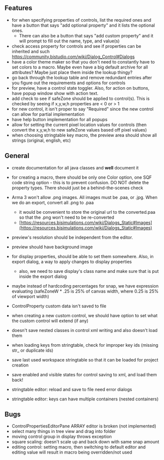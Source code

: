 Features
-----------------------------------
* for when specifying properties of controls, list the required ones and have a button that says "add optional property" and it lists the optional ones.
    * There can also be a button that says "add custom property" and it will prompt to fill out the name, type, and value(s)
* check access property for controls and see if properties can be inherited and such https://community.bistudio.com/wiki/Dialog_Control#Dialogs
* have a color theme maker so that you don't need to constantly have to set colors to a macro. Maybe even have a big default archive for all attributes? Maybe just place them inside the lookup thingy?
* go back through the lookup table and remove redundant entries after you figure out the requirements and options for controls
* for preview, have a control state toggler. Also, for action on buttons, have popup window show with action text.
* add check to see if safeZone should be applied to control(s). This is checked by seeing if x,y,w,h properties are < 0 or >  1
* for new control, it isn't proper to say "Required" since the new control can allow for partial implementation
* have help button implementation for all popups
* allow for setting the current pixel location values for controls (then convert the x,y,w,h to new safeZone values based off pixel values)
* when choosing stringtable key macro, the preview area should show all strings (original, english, etc)

General
-----------------------------------
* create documentation for all java classes and **well** document it
* for creating a macro, there should be only one Color option, one SQF code string option - this is to prevent confusion. DO NOT delete the property types. There should just be a behind-the-scenes check
* Arma 3 won't allow .png images. All images must be .paa, or .jpg. When we do an export, convert all .png to .paa
    * it would be convenient to store the original url to the converted.paa so that the .png won't need to be re-converted
    * [https://resources.bisimulations.com/wiki/Dialogs_Static#Images](https://resources.bisimulations.com/wiki/Dialogs_Static#Images)
* preview's resolution should be independent from the editor.
* preview should have background image

* for display properties, should be able to set them somewhere. Also, in export dialog, a way to apply changes to display properties
    * also, we need to save display's class name and make sure that is put inside the export dialog
* maybe instead of hardcoding percentages for snap, we have expression evaluating (safeZoneW * .25 is 25% of canvas width, where 0.25 is 25% of viewport width)

* ControlProperty custom data isn't saved to file
* when creating a new custom control, we should have option to set what the custom control will extend (if any)
* doesn't save nested classes in control xml writing and also doesn't load them
* when loading keys from stringtable, check for improper key ids (missing str_ or duplicate ids) 
* save last used workspace stringtable so that it can be loaded for project creation
* save enabled and visible states for control saving to xml, and load them back!
* stringtable editor: reload and save to file need error dialogs
* stringtable editor: keys can have multiple containers (nested containers)

Bugs
-----------------------------------
* ControlPropertiesEditorPane ARRAY editor is broken (not implemented)
* select many things in tree view and drag into folder
* moving control group in display throws exception
* square scaling: doesn't scale up and back down with same snap amount
* editing control: setting macro, then switching to default editor and editing value will result in macro being overridden/not used